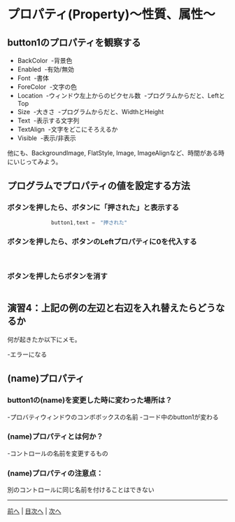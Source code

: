 # プロパティ(Property)～性質、属性～

## button1のプロパティを観察する

- BackColor
  -背景色
- Enabled
  -有効/無効
- Font
  -書体
- ForeColor
  -文字の色
- Location
  -ウィンドウ左上からのピクセル数
  -プログラムからだと、LeftとTop
- Size
  -大きさ
  -プログラムからだと、WidthとHeight
- Text
  -表示する文字列
- TextAlign
  -文字をどこにそろえるか
- Visible
  -表示/非表示

他にも、BackgroundImage, FlatStyle, Image, ImageAlignなど、時間がある時にいじってみよう。

## プログラムでプロパティの値を設定する方法
### ボタンを押したら、ボタンに「押された」と表示する

```cs 
              button1,text =　"押された"
```

### ボタンを押したら、ボタンのLeftプロパティに0を代入する

```cs
              
```

### ボタンを押したらボタンを消す

```cs
```

## 演習4：上記の例の左辺と右辺を入れ替えたらどうなるか
何が起きたか以下にメモ。

-エラーになる

## (name)プロパティ
### button1の(name)を変更した時に変わった場所は？
-プロバティウィンドウのコンボボックスの名前
-コード中のbutton1が変わる

### (name)プロパティとは何か？
-コントロールの名前を変更するもの

### (name)プロパティの注意点：
別のコントロールに同じ名前を付けることはできない

---

[前へ](03.md) | [目次へ](README.md#%E7%9B%AE%E6%AC%A1) | [次へ](05.md)
